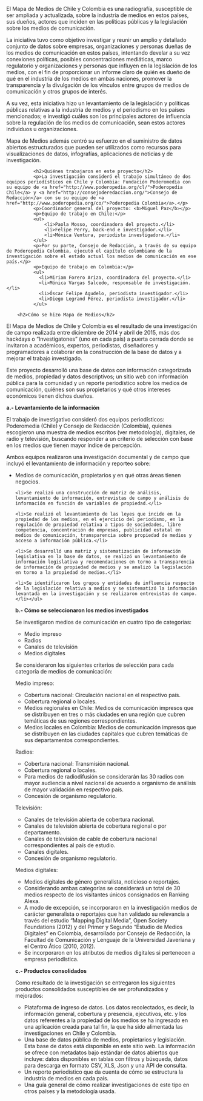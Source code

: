 <p>El Mapa de Medios de Chile y Colombia es una radiografía, susceptible de ser ampliada y actualizada, sobre la industria de medios en estos países, sus dueños, actores que inciden en las políticas públicas y la legislación sobre los medios de comunicación.</p>
              <p>La iniciativa tuvo como objetivo investigar y reunir un amplio y detallado conjunto de datos sobre empresas, organizaciones y personas dueñas de los medios de comunicación en estos países, intentando develar a su vez conexiones políticas, posibles concentraciones mediáticas, marco regulatorio y organizaciones y personas que influyen en la legislación de los medios, con el fin de proporcionar un informe claro de quién es dueño de qué en el industria de los medios en ambas naciones, promover la transparencia y la divulgación de los vínculos entre grupos de medios de comunicación y otros grupos de interés.</p>
			  <p>A su vez, esta iniciativa hizo un levantamiento de la legislación y políticas públicas relativas a la industria de medios y el periodismo en los países mencionados; e investigó cuáles son los principales actores de influencia sobre la regulación de los medios de comunicación, sean estos actores individuos u organizaciones.</p> 
			  <p>Mapa de Medios además centró su esfuerzo en el suministro de datos abiertos estructurados que pueden ser utilizados como recursos para visualizaciones de datos, infografías, aplicaciones de noticias y de investigación.</p>
        
			 
			  <h2>Quiénes trabajaron en este proyecto</h2>
			  <p>La investigación consideró el trabajo simultáneo de dos equipos periodísticos en Chile y Colombia: Fundación Poderomedia con su equipo de <a href="http://www.poderopedia.org/cl/">Poderopedia Chile</a> y <a href="http://consejoderedaccion.org/">Consejo de Redacción</a> con su su equipo de <a href="http://www.poderopedia.org/co/">Poderopedia Colombia</a>.</p>
			  <p>Coordinador general del proyecto: <b>Miguel Paz</b></p> 
			  <p>Equipo de trabajo en Chile:</p>
			  <ul>
			      <li>Paola Mosso, coordinadora del proyecto.</li>
				  <li>Felipe Perry, back-end e investigador.</li>
				  <li>Mónica Ventura, periodista investigadora.</li>
			  </ul>
			  <p>Por su parte, Consejo de Redacción, a través de su equipo de Poderopedia Colombia, ejecutó el capítulo colombiano de la investigación sobre el estado actual los medios de comunicación en ese país.</p>
			  <p>Equipo de trabajo en Colombia:</p>
			  <ul>
				<li>Miriam Forero Ariza, coordinadora del proyecto.</li>
				<li>Mónica Vargas Salcedo, responsable de investigación.</li>
				<li>Óscar Felipe Agudelo, periodista investigador.</li>
				<li>Diego Legrand Pérez, periodista investigador.</li>
			  </ul>
			  
        <h2>Cómo se hizo Mapa de Medios</h2>

<p>El Mapa de Medios de Chile y Colombia es el resultado de una investigación de campo realizada entre diciembre de 2014  y abril de 2015, más dos hackdays o “Investigatones” (uno en cada país) a puerta cerrada donde se invitaron a académicos, expertos, periodistas, diseñadores y programadores a colaborar en la construcción de la base de datos y a mejorar el trabajo investigado.</p>

<p>Este proyecto desarrolló una base de datos con información categorizada de medios, propiedad y datos descriptivos; un sitio web con información pública para la comunidad y un reporte periodístico sobre los medios de comunicación, quiénes son sus propietarios y qué otros intereses económicos tienen dichos dueños.</p> 


<p><b>a.- Levantamiento de la información</b></p>
  
  
  <p>El trabajo de investigativo consideró dos equipos periodísticos: Poderomedia (Chile) y Consejo de Redacción (Colombia), quienes escogieron una muestra de medios escritos (ver metodología), digitales, de radio y televisión, buscando responder a un criterio de selección con base en los medios que tienen mayor índice de percepción.</p> 
  
  <p>Ambos equipos realizaron una investigación documental y de campo que incluyó el levantamiento de información y reporteo sobre:</p>
  
  <ul><li>Medios de comunicación, propietarios y en qué otras áreas tienen negocios.</li> 
    
    <li>Se realizó una construcción de matriz de análisis, levantamiento de información, entrevistas de campo y análisis de información en función de variables de propiedad.</li>
    
    <li>Se realizó el levantamiento de las leyes que incide en la propiedad de los medios, en el ejercicio del periodismo, en la regulación de propiedad relativa a tipos de sociedades, libre competencia, concentración de empresas, publicidad estatal en medios de comunicación, transparencia sobre propiedad de medios y  acceso a información pública.</li>
    
    <li>Se desarrolló una matriz y sistematización de información legislativa en la base de datos, se realizó un levantamiento de información legislativa y recomendaciones en torno a transparencia de información de propiedad de medios y se analizó la legislación en torno a la propiedad de medios.</li>
    
    <li>Se identificaron los grupos y entidades de influencia respecto de la legislación relativa a medios y se sistematizó la información levantada en la investigación y se realizaron entrevistas de campo.</li></ul>
  
  <p><b>b.- Cómo se seleccionaron los medios investigados</b></p>
  
  <p>Se investigaron medios de comunicación en cuatro tipo de categorías:</p>
  <ul><li>Medio impreso</li>
    <li>Radios</li>
    <li>Canales de televisión</li>
    <li>Medios digitales</li></ul>
  
  <p>Se consideraron los siguientes criterios de selección para cada categoría de medios de comunicación:</p>
  
  <p>Medio impreso:</p>

  <ul>
  <li>Cobertura nacional: Circulación nacional en el respectivo país.</li>
    <li>Cobertura regional o locales.</li>
    <li>Medios regionales en Chile: Medios de comunicación impresos que se distribuyen en tres o más ciudades en una región que cubren temáticas de sus regiones correspondientes.</li>
    <li>Medios locales en Colombia: Medios de comunicación impresos que se distribuyen en las ciudades capitales que cubren temáticas de sus departamentos correspondientes.</li></ul>
  
  
  <p>Radios:</p>

  <ul><li>Cobertura nacional: Transmisión nacional.</li>
    <li>Cobertura regional o locales.</li>
    <li>Para medios de radiodifusión se considerarán las 30 radios con mayor audiencia a nivel nacional de acuerdo a organismo de análisis de mayor validación en respectivo país.</li>
    <li>Concesión de organismo regulatorio.</li></ul>
  
  <p>Televisión:</p>
  <ul><li>Canales de televisión abierta de cobertura nacional.</li>
    <li>Canales de televisión abierta de cobertura regional o por departamento.</li>
    <li>Canales de televisión de cable de cobertura nacional correspondientes al país de estudio.</li>
    <li>Canales digitales.</li>
    <li>Concesión de organismo regulatorio.</li></ul>
  
  <p>Medios digitales:</p>

  <ul><li>Medios digitales de género generalista, noticioso o reportajes.</li>
    <li>Considerando ambas categorías se considerará un total de 30 medios respecto de los visitantes únicos consignados en Ranking Alexa.</li> 
    <li>A modo de excepción, se incorporaron en la investigación medios de carácter generalista o reportajes que han validado su relevancia a través del estudio “Mapping Digital Media”, Open Society Foundations (2012) y del Primer y Segundo “Estudio de Medios Digitales” en Colombia, desarrollado por Consejo de Redacción, la Facultad de Comunicación y Lenguaje de la Universidad Javeriana y el Centro Ático (2010, 2012).</li>
    <li>Se incorporaron en los atributos de medios digitales si pertenecen a empresa periodística.</li></ul>
  
  <p><b>c.- Productos consolidados</b></p>
  
  <p>Como resultado de la investigación se entregaron los siguientes productos consolidados susceptibles de ser profundizados y mejorados:</p>
  
  <ul>
  <li>Plataforma de ingreso de datos. Los datos recolectados, es decir, la información general, cobertura y presencia, ejecutivos, etc. y los datos referentes a la propiedad de los medios se ha ingresado en una aplicación creada para tal fin, la que ha sido alimentada las investigaciones en Chile y Colombia.</li>
  
  <li>Una base de datos pública de medios, propietarios y legislación. Esta base de datos está disponible en este sitio web. La información se ofrece con metadatos bajo estándar de datos abiertos que incluye: datos disponibles en tablas con filtros y búsqueda, datos para descarga en formato CSV, XLS, Json y una API de consulta.</li> 
  
  <li>Un reporte periodístico que da cuenta de cómo se estructura la industria de medios en cada país.</li> 
  
  <li>Una guía general de cómo realizar investigaciones de este tipo en otros países y la metodología usada.</li>
  </ul>
